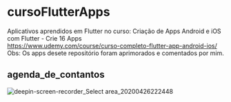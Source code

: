 # cursoFlutterApps
 Aplicativos aprendidos em Flutter no curso: Criação de Apps Android e iOS com Flutter - Crie 16 Apps <br>
 https://www.udemy.com/course/curso-completo-flutter-app-android-ios/<br>
Obs: Os apps desete repositório foram aprimorados e comentados por mim. 
 
## agenda_de_contantos

![deepin-screen-recorder_Select area_20200426222448](https://user-images.githubusercontent.com/63119956/80325799-0353d700-880d-11ea-9a90-17a2ccf7ad07.gif)
